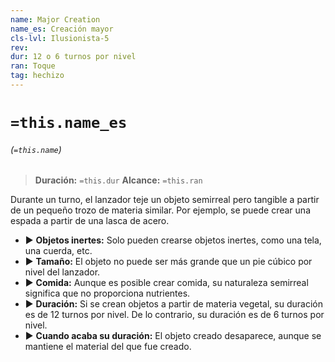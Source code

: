 ```yaml
---
name: Major Creation
name_es: Creación mayor
cls-lvl: Ilusionista-5
rev: 
dur: 12 o 6 turnos por nivel
ran: Toque
tag: hechizo
---
```

# `=this.name_es`
###### (`=this.name`)

>**Duración:** `=this.dur`
>**Alcance:** `=this.ran`

Durante un turno, el lanzador teje un objeto semirreal pero tangible a partir de un pequeño trozo de materia similar. Por ejemplo, se puede crear una espada a partir de una lasca de acero. 
- ▶ **Objetos inertes:** Solo pueden crearse objetos inertes, como una tela, una cuerda, etc. 
- ▶ **Tamaño:** El objeto no puede ser más grande que un pie cúbico por nivel del lanzador. 
- ▶ **Comida:** Aunque es posible crear comida, su naturaleza semirreal significa que no proporciona nutrientes. 
- ▶ **Duración:** Si se crean objetos a partir de materia vegetal, su duración es de 12 turnos por nivel. De lo contrario, su duración es de 6 turnos por nivel. 
- ▶ **Cuando acaba su duración:** El objeto creado desaparece, aunque se mantiene el material del que fue creado.